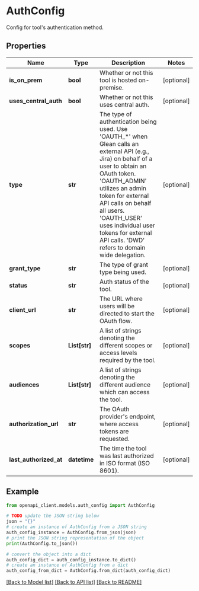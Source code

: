 # AuthConfig

Config for tool's authentication method.

## Properties

Name | Type | Description | Notes
------------ | ------------- | ------------- | -------------
**is_on_prem** | **bool** | Whether or not this tool is hosted on-premise. | [optional] 
**uses_central_auth** | **bool** | Whether or not this uses central auth. | [optional] 
**type** | **str** | The type of authentication being used. Use &#39;OAUTH_*&#39; when Glean calls an external API (e.g., Jira) on behalf of a user to obtain an OAuth token. &#39;OAUTH_ADMIN&#39; utilizes an admin token for external API calls on behalf all users. &#39;OAUTH_USER&#39; uses individual user tokens for external API calls. &#39;DWD&#39; refers to domain wide delegation.  | [optional] 
**grant_type** | **str** | The type of grant type being used. | [optional] 
**status** | **str** | Auth status of the tool. | [optional] 
**client_url** | **str** | The URL where users will be directed to start the OAuth flow. | [optional] 
**scopes** | **List[str]** | A list of strings denoting the different scopes or access levels required by the tool. | [optional] 
**audiences** | **List[str]** | A list of strings denoting the different audience which can access the tool. | [optional] 
**authorization_url** | **str** | The OAuth provider&#39;s endpoint, where access tokens are requested. | [optional] 
**last_authorized_at** | **datetime** | The time the tool was last authorized in ISO format (ISO 8601). | [optional] 

## Example

```python
from openapi_client.models.auth_config import AuthConfig

# TODO update the JSON string below
json = "{}"
# create an instance of AuthConfig from a JSON string
auth_config_instance = AuthConfig.from_json(json)
# print the JSON string representation of the object
print(AuthConfig.to_json())

# convert the object into a dict
auth_config_dict = auth_config_instance.to_dict()
# create an instance of AuthConfig from a dict
auth_config_from_dict = AuthConfig.from_dict(auth_config_dict)
```
[[Back to Model list]](../README.md#documentation-for-models) [[Back to API list]](../README.md#documentation-for-api-endpoints) [[Back to README]](../README.md)


